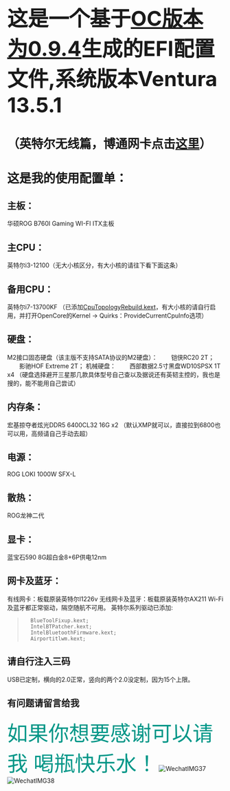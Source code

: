 # <font size="7">这是一个基于[OC版本为0.9.4](https://github.com/acidanthera/OpenCorePkg/releases/)生成的EFI配置文件,系统版本Ventura 13.5.1</font>
# （英特尔无线篇，博通网卡点击[这里](https://github.com/Cosere/ROG-B760-EFI-Broadcom)）
#  这是我的使用配置单：
## 主板：
华硕ROG B760I Gaming WI-FI ITX主板
## 主CPU：
英特尔i3-12100（无大小核区分，有大小核的请往下看下面这条）
## 备用CPU：
英特尔i7-13700KF
（已添加[CpuTopologyRebuild.kext](https://github.com/b00t0x/CpuTopologyRebuild)，有大小核的请自行启用，并打开OpenCore的Kernel → Quirks：ProvideCurrentCpuInfo选项）
## 硬盘：
M2接口固态硬盘（该主版不支持SATA协议的M2硬盘）：
&emsp;&emsp;铠侠RC20 2T；
&emsp;&emsp;影驰HOF Extreme 2T；
机械硬盘：
&emsp;&emsp;西部数据2.5寸黑盘WD10SPSX 1T x4
（硬盘选择避开三星那几款具体型号自己查以及据说还有英韧主控的，我也是搜的，能不能用自己尝试）
## 内存条：
宏基掠夺者炫光DDR5 6400CL32 16G x2
（默认XMP就可以，直接拉到6800也可以用，高频请自己手动去超）
## 电源：
ROG LOKI 1000W SFX-L
## 散热：
ROG龙神二代
## 显卡：
蓝宝石590 8G超白金8+6P供电12nm
## 网卡及蓝牙：
有线网卡：板载原装英特尔I1226v
无线网卡及蓝牙：板载原装英特尔AX211
Wi-Fi及蓝牙都正常驱动，隔空随航不可用。
英特尔系列驱动已添加:
>       BlueToolFixup.kext;
>       IntelBTPatcher.kext;
>       IntelBluetoothFirmware.kext;
>       Airportitlwm.kext;
## 请自行注入三码
USB已定制，横向的2.0正常，竖向的两个2.0没定制，因为15个上限。
## 有问题请留言给我
<font color="009788"><font size="8">如果你想要感谢可以请我
喝瓶快乐水！</font></font>
![WechatIMG37](https://github.com/Cosere/ROG-B760I-EFI-Intel/assets/76146442/2f6755ce-dad6-48d4-9436-c7d942f93217)
![WechatIMG38](https://github.com/Cosere/ROG-B760I-EFI-Intel/assets/76146442/638d87a4-7672-4935-ad6e-b0d1f787b5b4)
